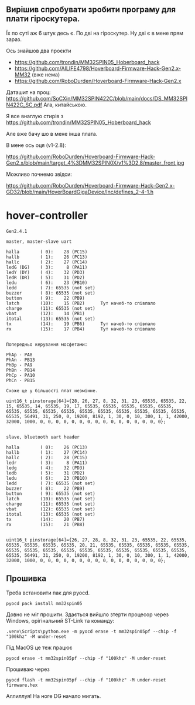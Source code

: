 ## Вирішив спробувати зробити програму для плати гіроскутера.

Їх по суті аж 6 штук десь є. По дві на гіроскутер. Ну дві є в мене прям зараз.

Ось знайшов два проєкти

- https://github.com/trondin/MM32SPIN05_Hoberboard_hack
- https://github.com/AILIFE4798/Hoverboard-Firmware-Hack-Gen2.x-MM32 (вже нема)
- https://github.com/RoboDurden/Hoverboard-Firmware-Hack-Gen2.x

Даташит на проц: https://github.com/SoCXin/MM32SPIN422C/blob/main/docs/DS_MM32SPIN422C_SC.pdf
Ага, китайською.

Я все внаглую стирів з https://github.com/trondin/MM32SPIN05_Hoberboard_hack

Але вже бачу шо в мене інша плата.

В мене ось оця (v1-2.8):

https://github.com/RoboDurden/Hoverboard-Firmware-Hack-Gen2.x/blob/main/target_4%3DMM32SPIN0X/v1%3D2.8/master_front.jpg

Можливо почнемо звідси:

https://github.com/RoboDurden/Hoverboard-Firmware-Hack-Gen2.x-GD32/blob/main/HoverBoardGigaDevice/Inc/defines_2-4-1.h



# hover-controller

```
Gen2.4.1

master, master-slave uart 

halla        ( 0):    28 (PC15)
hallb        ( 1):    26 (PC13)
hallc        ( 2):    27 (PC14)
ledG (DG)    ( 3):     8 (PA11)
ledY (DY)    ( 4):    32 (PD3)
ledR (DR)    ( 5):    31 (PD2)
ledu         ( 6):    23 (PB10)
ledd         ( 7): 65535 (not set)
buzzer       ( 8): 65535 (not set)
button       ( 9):    22 (PB9)
latch        (10):    15 (PB2)      Тут начеб-то співпало
charge       (11): 65535 (not set)
vbat         (12):    14 (PB1)
itotal       (13): 65535 (not set)
tx           (14):    19 (PB6)      Тут начеб-то співпало
rx           (15):    17 (PB4)      Тут начеб-то співпало


Попередньо керування мосфетами:

PhAp - PA8
PhAn - PB13
PhBp - PA9
PhBn - PB14
PhCp - PA10
PhCn - PB15

Схоже це у більшості плат незмінне.

uint16_t pinstorage[64]={28, 26, 27, 8, 32, 31, 23, 65535, 65535, 22, 15, 65535, 14, 65535, 19, 17, 65535, 65535, 65535, 65535, 65535, 65535, 65535, 65535, 65535, 65535, 65535, 65535, 65535, 65535, 65535, 65535, 56491, 31, 250, 0, 19200, 8192, 1, 30, 0, 10, 300, 1, 1, 42000, 32000, 1000, 0, 0, 0, 0, 0, 0, 0, 0, 0, 0, 0, 0, 0, 0, 0, 0};


slave, bluetooth uart header

halla        ( 0):    26 (PC13)
hallb        ( 1):    27 (PC14)
hallc        ( 2):    28 (PC15)
ledr         ( 3):     8 (PA11)
ledg         ( 4):    32 (PD3)
ledb         ( 5):    31 (PD2)
ledu         ( 6):    23 (PB10)
ledd         ( 7): 65535 (not set)
buzzer       ( 8):    22 (PB9)
button       ( 9): 65535 (not set)
latch        (10): 65535 (not set)
charge       (11): 65535 (not set)
vbat         (12): 65535 (not set)
itotal       (13): 65535 (not set)
tx           (14):    20 (PB7)
rx           (15):    21 (PB8)


uint16_t pinstorage[64]={26, 27, 28, 8, 32, 31, 23, 65535, 22, 65535, 65535, 65535, 65535, 65535, 20, 21, 65535, 65535, 65535, 65535, 65535, 65535, 65535, 65535, 65535, 65535, 65535, 65535, 65535, 65535, 65535, 65535, 56491, 31, 250, 0, 19200, 8192, 1, 30, 0, 10, 300, 1, 1, 42000, 32000, 1000, 0, 0, 0, 0, 0, 0, 0, 0, 0, 0, 0, 0, 0, 0, 0, 0};
```


## Прошивка

Треба встановити пак для pyocd.

```
pyocd pack install mm32spin05
```

Довно не міг прошити. Здається вийшло зтерти процесор через Windows, орігінальний ST-Link та команду:

```
.venv\Scripts\python.exe -m pyocd erase -t mm32spin05pf --chip -f "100khz" -M under-reset
```

Під MacOS це теж працює

```
pyocd erase -t mm32spin05pf --chip -f "100khz" -M under-reset
```

Прошиваю через

```
pyocd flash -t mm32spin05pf --chip -f "100khz" -M under-reset firmware.hex
```


Аллиллуя! На ноге DG начало мигать.
